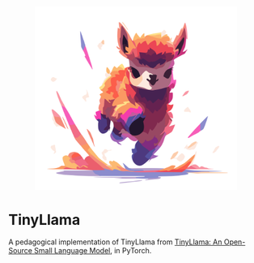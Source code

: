 <div align=center>
  <img src='./images/tinyllama.svg' width=400px>
</div>

# TinyLlama

A pedagogical implementation of TinyLlama from [TinyLlama: An Open-Source Small Language Model](https://arxiv.org/abs/2401.02385), in PyTorch.
